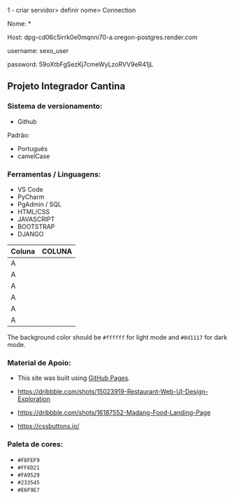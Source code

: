 1 - criar servidor> definir nome> Connection

Nome: *

Host: dpg-cd06c5irrk0e0mqnni70-a.oregon-postgres.render.com

username: sexo_user

password: 59oXtbFgSezKj7cmeWyLzoRVV9eR41jL

## Projeto Integrador Cantina

### Sistema de versionamento:

- Github

Padrão:

- Português
- camelCase

### Ferramentas / Linguagens:

- VS Code
- PyCharm
- PgAdmin / SQL
- HTML/CSS
- JAVASCRIPT
- BOOTSTRAP
- DJANGO


| Coluna | COLUNA |
| ------ | ------ |
| A      |        |
| A      |        |
| A      |        |
| A      |        |
| A      |        |
| A      |        |

The background color should be `#ffffff` for light mode and `#0d1117` for dark mode.

### Material de Apoio:

- This site was built using [GitHub Pages](https://pages.github.com/).

- https://dribbble.com/shots/15023919-Restaurant-Web-UI-Design-Exploration
- https://dribbble.com/shots/16187552-Madang-Food-Landing-Page
- https://cssbuttons.io/

### Paleta de cores:

- `#F8FEF9`
- `#FF6D21`
- `#FA9529`
- `#233545`
- `#E6F9E7`

